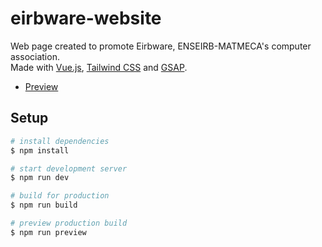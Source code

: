 # eirbware-website

Web page created to promote Eirbware, ENSEIRB-MATMECA's computer association.  
Made with [Vue.js](https://vuejs.org/), [Tailwind CSS](https://tailwindcss.com/) and [GSAP](https://gsap.com/).

- [Preview](https://lhamouche.github.io/eirbware-website/)

## Setup

``` bash
# install dependencies
$ npm install

# start development server
$ npm run dev

# build for production
$ npm run build

# preview production build
$ npm run preview
```
